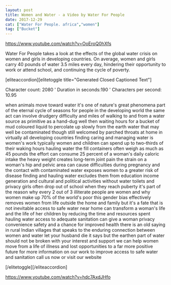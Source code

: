 ```yaml
---
layout: post
title: Women and Water - a Video by Water For People
date: 2017-12-29
cat: ["Water For People. africa","women"]
tag: ["Bucket"]
---
```


https://www.youtube.com/watch?v=OoEroQ0hXfs

Water For People takes a look at the effects of the global water crisis on women and girls in developing countries. On average, women and girls carry 40 pounds of water 3.5 miles every day, hindering their opportunity to work or attend school, and continuing the cycle of poverty.

[eliteaccordion][elitetoggle title="Generated Closed Captioned Text"]

Character count: 2080 ' Duration in seconds:190 ' Characters per second: 10.95

when animals move toward water it's one of nature's great phenomena part of the eternal cycle of seasons for people in the developing world the same act can involve drudgery difficulty and miles of walking to and from a water source as primitive as a hand-dug well then waiting hours for a bucket of mud coloured liquid to percolate up slowly from the earth water that may well be contaminated though still welcomed by parched throats at home in virtually all developing countries finding caring and managing water is women's work typically women and children can spend up to two-thirds of their waking hours hauling water the fill containers often weigh as much as 45 pounds the effort can consume 25 percent of a woman's daily caloric intake the heavy weight creates long-term joint pain the strain on a woman's hip and pelvic area can cause difficulties during pregnancy and the contact with contaminated water exposes women to a greater risk of disease finding and hauling water excludes them from education income generation and cultural and political activities without water toilets and privacy girls often drop out of school when they reach puberty it's part of the reason why every 2 out of 3 illiterate people are women and why women make up 70% of the world's poor this gender bias effectively removes women from life outside the home and family but it's a fate that is not inevitable access to safe water near home can transform a woman's life and the life of her children by reducing the time and resources spent hauling water access to adequate sanitation can give a woman privacy convenience safety and a chance for improved health there is an old saying in rural Indian villages that speaks to the enduring connection between women and water let your husband die it says but the earthen part of water should not be broken with your interest and support we can help women move from a life of illness and lost opportunities to a far more positive future for more information on our work to improve access to safe water and sanitation call us now or visit our website

[/elitetoggle][/eliteaccordion]

https://www.youtube.com/watch?v=hdc7AxdJHfo